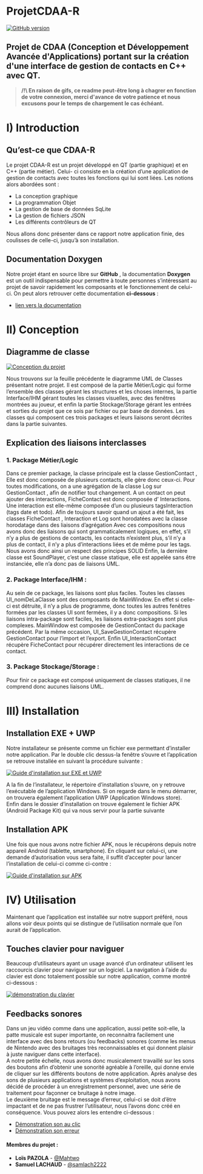 # ProjetCDAA-R

[![GitHub version](https://img.shields.io/badge/version-2.1.2-purple.svg)](https://img.shields.io/badge)

## Projet de CDAA (Conception et Développement Avancée d'Applications) portant sur la création d'une interface de gestion de contacts en C++ avec QT.
> **/!\ En raison de gifs, ce readme peut-être long à chagrer en fonction de votre connexion, merci d'avance de votre patience et nous excusons pour le temps de chargement le cas échéant.**

# I) Introduction
## Qu’est-ce que CDAA-R

Le projet CDAA-R est un projet développé en QT (partie graphique) et en C++ (partie métier). Celui-
ci consiste en la création d’une application de gestion de contacts avec toutes les fonctions qui lui sont liées.
Les notions alors abordées sont :
- La conception graphique
- La programmation Objet
- La gestion de base de données SqLite
- La gestion de fichiers JSON
- Les différents contrôleurs de QT

Nous allons donc présenter dans ce rapport notre application finie, des coulisses de celle-ci, jusqu’à son
installation.

## Documentation Doxygen
Notre projet étant en source libre sur **GitHub** , la documentation **Doxygen** est un outil indispensable
pour permettre à toute personnes s’intéressant au projet de savoir rapidement les composants et le
fonctionnement de celui-ci. On peut alors retrouver cette documentation **ci-dessous** :
-  [lien vers la documentation](https://github.com/samlach2222/ProjetCDAA-R/tree/main/Doxygen/html)

# II) Conception
## Diagramme de classe

[![Conception du projet](/Conception/projetCDAA.png)](/Conception/projetCDAA.pdf)

Nous trouvons sur la feuille précédente le diagramme UML de Classes présentant notre projet. Il est
composé de la partie Métier/Logic qui forme l’ensemble des classes gérant les structures et les choses
internes, la partie Interface/IHM gérant toutes les classes visuelles, avec des fenêtres montrées au joueur, et
enfin la partie Stockage/Storage gérant les entrées et sorties du projet que ce sois par fichier ou par base de
données. Les classes qui composent ces trois packages et leurs liaisons seront décrites dans la partie suivantes.

## Explication des liaisons interclasses
### 1. Package Métier/Logic

Dans ce premier package, la classe principale est la classe GestionContact , Elle est donc composée de
plusieurs contacts, elle gère donc ceux-ci. Pour toutes modifications, on a une agrégation de la classe Log
sur GestionContact , afin de notifier tout changement. A un contact on peut ajouter des interactions,
FicheContact est donc composée d’ Interactions. Une interaction est elle-même composée d’un ou
plusieurs tagsInteraction (tags date et todo). Afin de toujours savoir quand un ajout a été fait, les classes
FicheContact , Interaction et Log sont horodatées avec la classe horodatage dans des liaisons d’agrégation
Avec ces compositions nous avons donc des liaisons qui sont grammaticalement logiques, en effet, s’il n’y a
plus de gestions de contacts, les contacts n’existent plus, s’il n’y a plus de contact, il n’y a plus d’interactions
liées et de même pour les tags. Nous avons donc ainsi un respect des principes SOLID
Enfin, la dernière classe est SoundPlayer, c’est une classe statique, elle est appelée sans être instanciée, elle
n’a donc pas de liaisons UML.

### 2. Package Interface/IHM :

Au sein de ce package, les liaisons sont plus faciles. Toutes les classes UI_nomDeLaClasse sont des
composants de MainWindow. En effet si celle-ci est détruite, il n’y a plus de programme, donc toutes les
autres fenêtres formées par les classes UI sont fermées, il y a donc compositions.
Si les liaisons intra-package sont faciles, les liaisons extra-packages sont plus complexes. MainWindow est
composée de GestionContact du package précédent. Par la même occasion, UI_SaveGestionContact
récupère GestionContact pour l’import et l’export. Enfin UI_InteractionContact récupère FicheContact
pour récupérer directement les interactions de ce contact.


### 3. Package Stockage/Storage :

Pour finir ce package est composé uniquement de classes statiques, il ne comprend donc aucunes liaisons
UML.

# III) Installation
## Installation EXE + UWP

Notre installateur se présente comme un fichier exe permettant d’installer notre application. Par le
double clic dessus-la fenêtre s’ouvre et l’application se retrouve installée en suivant la procédure suivante : 

[![Guide d'installation sur EXE et UWP](/Conception/Rendu%20CDAA-R/Compte%20Rendu/Installation/CDAA-R_EXE-UWP.gif)](/Conception/Rendu%20CDAA-R/Compte%20Rendu/Installation/CDAA-R_EXE-UWP.gif)

A la fin de l’installateur, le répertoire d’installation s’ouvre, on y retrouve l’exécutable de l’application
Windows. Si on regarde dans le menu démarrer, on trouvera également l’application UWP (Application
Windows store).  
Enfin dans le dossier d’installation on trouve également le fichier APK (Android Package Kit) qui va
nous servir pour la partie suivante

## Installation APK

Une fois que nous avons notre fichier APK, nous le récupérons depuis notre appareil Android
(tablette, smartphone). En cliquant sur celui-ci, une demande d’autorisation vous sera faite, il suffit
d’accepter pour lancer l’installation de celui-ci comme ci-contre :

[![Guide d'installation sur APK](/Conception/Rendu%20CDAA-R/Compte%20Rendu/Installation/CDAA-R_APK.gif)](/Conception/Rendu%20CDAA-R/Compte%20Rendu/Installation/CDAA-R_APK.gif)

# IV) Utilisation 

Maintenant que l’application est installée sur notre support préféré, nous allons voir deux points
qui se distingue de l’utilisation normale que l’on aurait de l’application.

## Touches clavier pour naviguer

Beaucoup d’utilisateurs ayant un usage avancé d’un ordinateur utilisent les raccourcis clavier pour
naviguer sur un logiciel. La navigation à l’aide du clavier est donc totalement possible sur notre
application, comme montré ci-dessous :

[![démonstration du clavier](/Conception/Rendu%20CDAA-R/Compte%20Rendu/Installation/Raccourcis%20clavier.gif)](/Conception/Rendu%20CDAA-R/Compte%20Rendu/Installation/Raccourcis%20clavier.gif)

## Feedbacks sonores

Dans un jeu vidéo comme dans une application, aussi petite soit-elle, la patte musicale est super
importante, on reconnaitra facilement une interface avec des bons retours (ou feedbacks) sonores (comme
les menus de Nintendo avec des bruitages très reconnaissables et qui donnent plaisir à juste naviguer dans
cette interface).  
A notre petite échelle, nous avons donc musicalement travaillé sur les sons des boutons afin d’obtenir
une sonorité agréable à l’oreille, qui donne envie de cliquer sur les différents boutons de notre application.
Après analyse des sons de plusieurs applications et systèmes d’exploitation, nous avons décidé de procéder
à un enregistrement personnel, avec une série de traitement pour façonner ce bruitage à notre image.  
Le deuxième bruitage est le message d’erreur, celui-ci se doit d’être impactant et de ne pas frustrer
l’utilisateur, nous l’avons donc créé en conséquence. Vous pouvez alors les entendre ci-dessous :
-  [Démonstration son au clic](/Conception/Rendu%20CDAA-R/Compte%20Rendu/Installation/Son_Clic.mp4)
-  [Démonstration son erreur](/Conception/Rendu%20CDAA-R/Compte%20Rendu/Installation/Son_Erreur.mp4)


#### Membres du projet :

* **Loïs PAZOLA** - [@Mahtwo](https://github.com/Mahtwo)
* **Samuel LACHAUD** - [@samlach2222](https://github.com/samlach2222)
